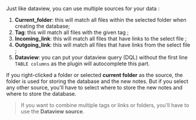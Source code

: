 Just like dataview, you can use multiple sources for your data :

1. **Current_folder**: this will match all files within the selected folder when creating the database;
2. **Tag**: this will match all files with the given tag ;
3. **Incoming_link**: this will match all files that have links to the select file ;
4. **Outgoing_link**: this will match all files that have links from the select file ;
5. **Dataview**: you can put your dataview query (DQL) without the first line `TABLE columns` as the plugin will autocomplete this part.

If you right-clicked a folder or selected **current folder** as the source, the folder is used for storing the database and the new notes. But if you select any other source, you'll have to select where to store the new notes and where to store the database.

> If you want to combine multiple tags or links or folders, you'll have to use the **Dataview source**.
